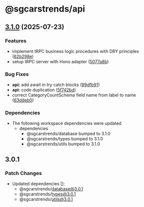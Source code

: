 # @sgcarstrends/api

## [3.1.0](https://github.com/sgcarstrends/sgcarstrends/compare/api-v3.0.1...api-v3.1.0) (2025-07-23)


### Features

* implement tRPC business logic procedures with DRY principles ([62b298e](https://github.com/sgcarstrends/sgcarstrends/commit/62b298e5eb03e42d2a581d41eb97b52d2193d627))
* setup tRPC server with Hono adapter ([5077a8b](https://github.com/sgcarstrends/sgcarstrends/commit/5077a8b9f897bfdab208121b60d563051675a541))


### Bug Fixes

* **api:** add await in try catch blocks ([99dfb91](https://github.com/sgcarstrends/sgcarstrends/commit/99dfb91ca54711c9aa8a406a7a7320a85de90464))
* **api:** code duplication ([5f742bd](https://github.com/sgcarstrends/sgcarstrends/commit/5f742bdd880cd9851e2b42f588f2d061b8f72805))
* correct CategoryCountSchema field name from label to name ([63ddeb0](https://github.com/sgcarstrends/sgcarstrends/commit/63ddeb036266bf480b12c5ce9c1ed6123dc773df))


### Dependencies

* The following workspace dependencies were updated
  * dependencies
    * @sgcarstrends/database bumped to 3.1.0
    * @sgcarstrends/types bumped to 3.1.0
    * @sgcarstrends/utils bumped to 3.1.0

## 3.0.1

### Patch Changes

- Updated dependencies []:
  - @sgcarstrends/database@3.0.1
  - @sgcarstrends/types@3.0.1
  - @sgcarstrends/utils@3.0.1
